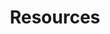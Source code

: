 ---
title: Resources
description: helpful stuff
slug: resources

layout: topic
permalink: /resources/

items:
  - title: CS61A
    description: Structure and Interpretation of Computer Programs
    url: /cs61a/
---
